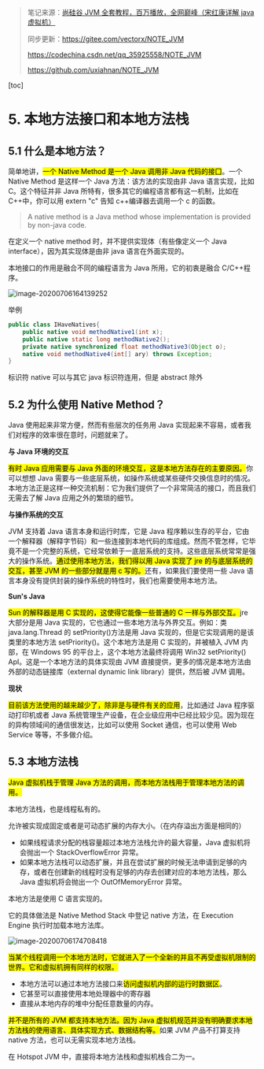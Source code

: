 > 笔记来源：[尚硅谷 JVM 全套教程，百万播放，全网巅峰（宋红康详解 java 虚拟机）](https://www.bilibili.com/video/BV1PJ411n7xZ "尚硅谷JVM全套教程，百万播放，全网巅峰（宋红康详解java虚拟机）")
>
> 同步更新：https://gitee.com/vectorx/NOTE_JVM
>
> https://codechina.csdn.net/qq_35925558/NOTE_JVM
>
> https://github.com/uxiahnan/NOTE_JVM

[toc]

# 5. 本地方法接口和本地方法栈

## 5.1 什么是本地方法？

简单地讲，<mark>一个 Native Method 是一个 Java 调用非 Java 代码的接囗</mark>。一个 Native Method 是这样一个 Java 方法：该方法的实现由非 Java 语言实现，比如 C。这个特征并非 Java 所特有，很多其它的编程语言都有这一机制，比如在 C++中，你可以用 extern "c" 告知 c++编译器去调用一个 c 的函数。

> A native method is a Java method whose implementation is provided by non-java code.

在定义一个 native method 时，并不提供实现体（有些像定义一个 Java interface），因为其实现体是由非 java 语言在外面实现的。

本地接口的作用是融合不同的编程语言为 Java 所用，它的初衷是融合 C/C++程序。

![image-20200706164139252](https://img-blog.csdnimg.cn/img_convert/7b36a8321e4c955f06220775c9c2cf4c.png)

举例

```java
public class IHaveNatives{
    public native void methodNative1(int x);
    public native static long methodNative2();
    private native synchronized float methodNative3(Object o);
    native void methodNative4(int[] ary) throws Exception;
}
```

标识符 native 可以与其它 java 标识符连用，但是 abstract 除外

## 5.2 为什么使用 Native Method？

Java 使用起来非常方便，然而有些层次的任务用 Java 实现起来不容易，或者我们对程序的效率很在意时，问题就来了。

**与 Java 环境的交互**

<mark>有时 Java 应用需要与 Java 外面的环境交互，这是本地方法存在的主要原因。</mark>你可以想想 Java 需要与一些底层系统，如操作系统或某些硬件交换信息时的情况。本地方法正是这样一种交流机制：它为我们提供了一个非常简洁的接口，而且我们无需去了解 Java 应用之外的繁琐的细节。

**与操作系统的交互**

JVM 支持着 Java 语言本身和运行时库，它是 Java 程序赖以生存的平台，它由一个解释器（解释字节码）和一些连接到本地代码的库组成。然而不管怎样，它毕竟不是一个完整的系统，它经常依赖于一底层系统的支持。这些底层系统常常是强大的操作系统。<mark>通过使用本地方法，我们得以用 Java 实现了 jre 的与底层系统的交互，甚至 JVM 的一些部分就是用 c 写的。</mark>还有，如果我们要使用一些 Java 语言本身没有提供封装的操作系统的特性时，我们也需要使用本地方法。

**Sun's Java**

<mark>Sun 的解释器是用 C 实现的，这使得它能像一些普通的 C 一样与外部交互。</mark>jre 大部分是用 Java 实现的，它也通过一些本地方法与外界交互。例如：类 java.lang.Thread 的 setPriority()方法是用 Java 实现的，但是它实现调用的是该类里的本地方法 setPriority()。这个本地方法是用 C 实现的，并被植入 JVM 内部，在 Windows 95 的平台上，这个本地方法最终将调用 Win32 setPriority() ApI。这是一个本地方法的具体实现由 JVM 直接提供，更多的情况是本地方法由外部的动态链接库（external dynamic link library）提供，然后被 JVM 调用。

**现状**

<mark>目前该方法使用的越来越少了，除非是与硬件有关的应用</mark>，比如通过 Java 程序驱动打印机或者 Java 系统管理生产设备，在企业级应用中已经比较少见。因为现在的异构领域间的通信很发达，比如可以使用 Socket 通信，也可以使用 Web Service 等等，不多做介绍。

## 5.3 本地方法栈

<mark>Java 虚拟机栈于管理 Java 方法的调用，而本地方法栈用于管理本地方法的调用。</mark>

本地方法栈，也是线程私有的。

允许被实现成固定或者是可动态扩展的内存大小。（在内存溢出方面是相同的）

- 如果线程请求分配的栈容量超过本地方法栈允许的最大容量，Java 虚拟机将会抛出一个 StackOverflowError 异常。
- 如果本地方法栈可以动态扩展，并且在尝试扩展的时候无法申请到足够的内存，或者在创建新的线程时没有足够的内存去创建对应的本地方法栈，那么 Java 虚拟机将会抛出一个 OutOfMemoryError 异常。

本地方法是使用 C 语言实现的。

它的具体做法是 Native Method Stack 中登记 native 方法，在 Execution Engine 执行时加载本地方法库。

![image-20200706174708418](https://img-blog.csdnimg.cn/img_convert/b4aea15cec874411f749e336c8b5d8fd.png)



<mark>当某个线程调用一个本地方法时，它就进入了一个全新的并且不再受虚拟机限制的世界。它和虚拟机拥有同样的权限。</mark>

- 本地方法可以通过本地方法接口来<mark>访问虚拟机内部的运行时数据区</mark>。
- 它甚至可以直接使用本地处理器中的寄存器
- 直接从本地内存的堆中分配任意数量的内存。

<mark>并不是所有的 JVM 都支持本地方法。因为 Java 虚拟机规范并没有明确要求本地方法栈的使用语言、具体实现方式、数据结构等。</mark>如果 JVM 产品不打算支持 native 方法，也可以无需实现本地方法栈。

在 Hotspot JVM 中，直接将本地方法栈和虚拟机栈合二为一。

